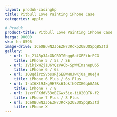```yaml
---
layout: produk-casinghp
title: Pitbull Love Painting iPhone Case
categories: apple

# Produk
product-title: Pitbull Love Painting iPhone Case
harga: 90000
sku: hn-0596
image-drive: 1CeOBuwN2JoEZN73Rckp2UEUQSpqB5Jtd
gallery:
  - url: 1c_214Rp3AcGNCRDT0hgg6afXPFibrPCG
    title: iPhone 5 / 5s / SE
  - url: 1VikjxWZj1U6YQzVACb-SpWMImsnepU65
    title: iPhone 6 / 6s
  - url: 1OBqdirzSVbssRjSEBWHUJwKj0a_8UejH
    title: iPhone 6 Plus / 6s Plus
  - url: 1-aI6Xl9Jkg9H7Rs6IokfhOZXEGqbGA6k
    title: iPhone 7 / 8
  - url: 1zxrFFXddV63oBZGwx5ie-ii820QTK-f2
    title: iPhone 7 Plus / 8 Plus
  - url: 1CeOBuwN2JoEZN73Rckp2UEUQSpqB5Jtd
    title: iPhone X
---
```

